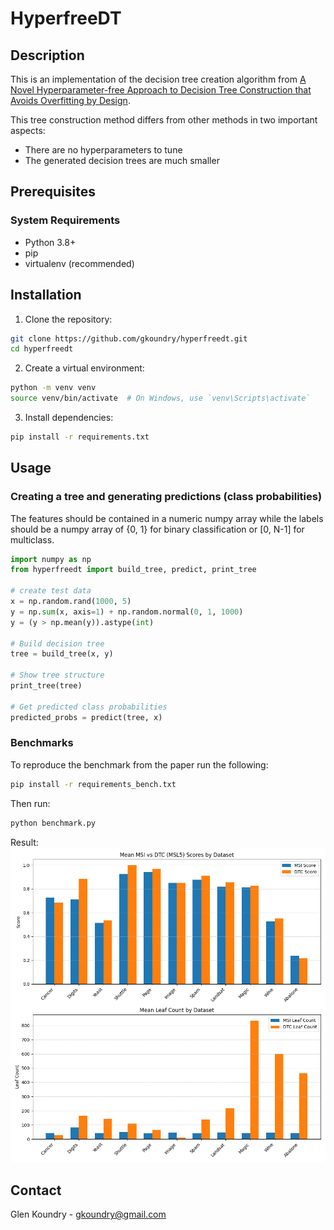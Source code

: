 # HyperfreeDT

## Description
This is an implementation of the decision tree creation algorithm from
[A Novel Hyperparameter-free Approach to Decision Tree Construction that Avoids Overfitting by Design](https://arxiv.org/pdf/1906.01246).

This tree construction method differs from other methods in two important aspects:
- There are no hyperparameters to tune
- The generated decision trees are much smaller

## Prerequisites

### System Requirements
- Python 3.8+
- pip
- virtualenv (recommended)

## Installation

1. Clone the repository:
```bash
git clone https://github.com/gkoundry/hyperfreedt.git
cd hyperfreedt
```

2. Create a virtual environment:
```bash
python -m venv venv
source venv/bin/activate  # On Windows, use `venv\Scripts\activate`
```

3. Install dependencies:
```bash
pip install -r requirements.txt
```

## Usage

### Creating a tree and generating predictions (class probabilities)
The features should be contained in a numeric numpy array while the labels should be
a numpy array of {0, 1} for binary classification or [0, N-1] for multiclass.

```python
import numpy as np
from hyperfreedt import build_tree, predict, print_tree

# create test data 
x = np.random.rand(1000, 5)
y = np.sum(x, axis=1) + np.random.normal(0, 1, 1000)
y = (y > np.mean(y)).astype(int)

# Build decision tree
tree = build_tree(x, y)

# Show tree structure
print_tree(tree)

# Get predicted class probabilities
predicted_probs = predict(tree, x)
```

### Benchmarks
To reproduce the benchmark from the paper run the following:
```bash
pip install -r requirements_bench.txt
```

Then run:
```bash
python benchmark.py
```

Result:
![Benchmark bar chart](benchmark.png)

## Contact

Glen Koundry - gkoundry@gmail.com
